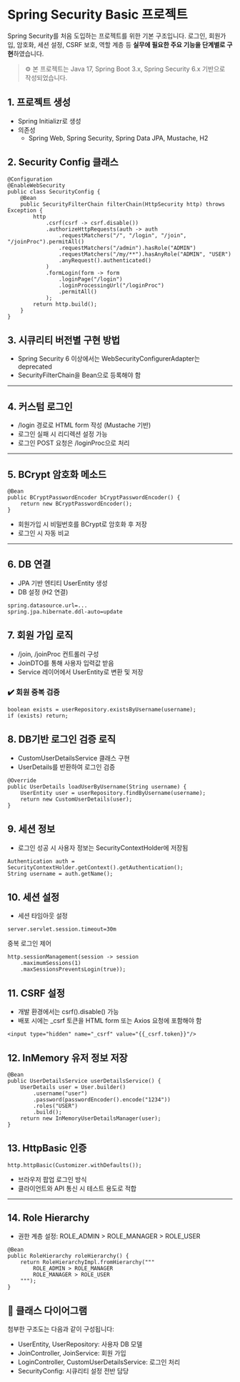# Spring Security Basic 프로젝트

Spring Security를 처음 도입하는 프로젝트를 위한 기본 구조입니다. 로그인, 회원가입, 암호화, 세션 설정, CSRF 보호, 역할 계층 등 **실무에 필요한 주요 기능을 단계별로 구현**하였습니다.

> ⚙️ 본 프로젝트는 Java 17, Spring Boot 3.x, Spring Security 6.x 기반으로 작성되었습니다.

## 1\. 프로젝트 생성

-   Spring Initializr로 생성
-   의존성
    -   Spring Web, Spring Security, Spring Data JPA, Mustache, H2

## 2\. Security Config 클래스

```
@Configuration
@EnableWebSecurity
public class SecurityConfig {
    @Bean
    public SecurityFilterChain filterChain(HttpSecurity http) throws Exception {
        http
            .csrf(csrf -> csrf.disable())
            .authorizeHttpRequests(auth -> auth
                .requestMatchers("/", "/login", "/join", "/joinProc").permitAll()
                .requestMatchers("/admin").hasRole("ADMIN")
                .requestMatchers("/my/**").hasAnyRole("ADMIN", "USER")
                .anyRequest().authenticated()
            )
            .formLogin(form -> form
                .loginPage("/login")
                .loginProcessingUrl("/loginProc")
                .permitAll()
            );
        return http.build();
    }
}
```

## 3\. 시큐리티 버전별 구현 방법

-   Spring Security 6 이상에서는 WebSecurityConfigurerAdapter는 deprecated
-   SecurityFilterChain을 Bean으로 등록해야 함

---

## 4\. 커스텀 로그인

-   /login 경로로 HTML form 작성 (Mustache 기반)
-   로그인 실패 시 리디렉션 설정 가능
-   로그인 POST 요청은 /loginProc으로 처리

---

## 5\. BCrypt 암호화 메소드

```
@Bean
public BCryptPasswordEncoder bCryptPasswordEncoder() {
    return new BCryptPasswordEncoder();
}
```

-   회원가입 시 비밀번호를 BCrypt로 암호화 후 저장
-   로그인 시 자동 비교

---

## 6\. DB 연결

-   JPA 기반 엔티티 UserEntity 생성
-   DB 설정 (H2 연결)

```
spring.datasource.url=...
spring.jpa.hibernate.ddl-auto=update
```

## 7\. 회원 가입 로직

-   /join, /joinProc 컨트롤러 구성
-   JoinDTO를 통해 사용자 입력값 받음
-   Service 레이어에서 UserEntity로 변환 및 저장

### ✔️ 회원 중복 검증

```
boolean exists = userRepository.existsByUsername(username);
if (exists) return;
```

## 8\. DB기반 로그인 검증 로직

-   CustomUserDetailsService 클래스 구현
-   UserDetails를 반환하여 로그인 검증

```
@Override
public UserDetails loadUserByUsername(String username) {
    UserEntity user = userRepository.findByUsername(username);
    return new CustomUserDetails(user);
}
```

## 9\. 세션 정보

-   로그인 성공 시 사용자 정보는 SecurityContextHolder에 저장됨

```
Authentication auth = SecurityContextHolder.getContext().getAuthentication();
String username = auth.getName();
```

## 10\. 세션 설정

-   세션 타임아웃 설정

```
server.servlet.session.timeout=30m
```

중복 로그인 제어

```
http.sessionManagement(session -> session
    .maximumSessions(1)
    .maxSessionsPreventsLogin(true));
```

## 11\. CSRF 설정

-   개발 환경에서는 csrf().disable() 가능
-   배포 시에는 \_csrf 토큰을 HTML form 또는 Axios 요청에 포함해야 함

```
<input type="hidden" name="_csrf" value="{{_csrf.token}}"/>
```

## 12\. InMemory 유저 정보 저장

```
@Bean
public UserDetailsService userDetailsService() {
    UserDetails user = User.builder()
        .username("user")
        .password(passwordEncoder().encode("1234"))
        .roles("USER")
        .build();
    return new InMemoryUserDetailsManager(user);
}
```

## 13\. HttpBasic 인증

```
http.httpBasic(Customizer.withDefaults());
```

-   브라우저 팝업 로그인 방식
-   클라이언트와 API 통신 시 테스트 용도로 적합

---

## 14\. Role Hierarchy

-   권한 계층 설정: ROLE\_ADMIN > ROLE\_MANAGER > ROLE\_USER

```
@Bean
public RoleHierarchy roleHierarchy() {
    return RoleHierarchyImpl.fromHierarchy("""
        ROLE_ADMIN > ROLE_MANAGER
        ROLE_MANAGER > ROLE_USER
    """);
}
```

## 🧩 클래스 다이어그램

첨부한 구조도는 다음과 같이 구성됩니다:

-   UserEntity, UserRepository: 사용자 DB 모델
-   JoinController, JoinService: 회원 가입
-   LoginController, CustomUserDetailsService: 로그인 처리
-   SecurityConfig: 시큐리티 설정 전반 담당